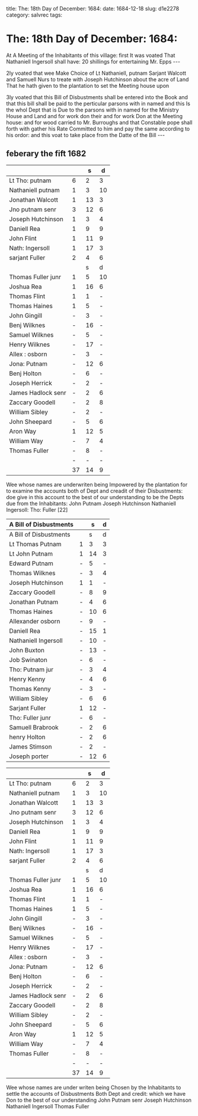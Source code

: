 title: The: 18th Day of December: 1684:
date: 1684-12-18
slug: d1e2278
category: salvrec
tags: 


<div markdown class="doc" id="d1e2278">


# The: 18th Day of December: 1684:

At A Meeting of the Inhabitants of this village: first It was voated That Nathaniell Ingersoll shall have: 20 shillings for entertaining Mr. Epps ---

2ly voated that wee Make Choice of Lt Nathaniell, putnam Sarjant Walcott and Samuell Nurs to treate with Joseph Hutchinson about the acre of Land That he hath given to the plantation to set the Meeting house upon

3ly voated that this Bill of Disbustments shall be entered into the Book and that this bill shall be paid to the perticular parsons with in named and this Is the whol Dept that is Due to the parsons with in named for the Ministry House and Land and for work don their and for work Don at the Meeting house: and for wood carried to Mr. Burroughs and that Constable pope shall forth with gather his Rate Committed to him and pay the same according to his ordor: and this voat to take place from the Datte of the Bill ---

## feberary the fift 1682

|                    |    | s  | d  |
|--------------------|----|----|----|
| Lt Tho: putnam     | 6  | 2  | 3  |
| Nathaniell putnam  | 1  | 3  | 10 |
| Jonathan Walcott   | 1  | 13 | 3  |
| Jno putnam senr    | 3  | 12 | 6  |
| Joseph Hutchinson  | 1  | 3  | 4  |
| Daniell Rea        | 1  | 9  | 9  |
| John Flint         | 1  | 11 | 9  |
| Nath: Ingersoll    | 1  | 17 | 3  |
| sarjant Fuller     | 2  | 4  | 6  |
|                    |    | s  | d  |
| Thomas Fuller junr | 1  | 5  | 10 |
| Joshua Rea         | 1  | 16 | 6  |
| Thomas Flint       | 1  | 1  | -  |
| Thomas Haines      | 1  | 5  | -  |
| John Gingill       | -  | 3  | -  |
| Benj Wilknes       | -  | 16 | -  |
| Samuel Wilknes     | -  | 5  | -  |
| Henry Wilknes      | -  | 17 | -  |
| Allex : osborn     | -  | 3  | -  |
| Jona: Putnam       | -  | 12 | 6  |
| Benj Holton        | -  | 6  | -  |
| Joseph Herrick     | -  | 2  | -  |
| James Hadlock senr | -  | 2  | 6  |
| Zaccary Goodell    | -  | 2  | 8  |
| William Sibley     | -  | 2  | -  |
| John Sheepard      | -  | 5  | 6  |
| Aron Way           | 1  | 12 | 5  |
| William Way        | -  | 7  | 4  |
| Thomas Fuller      | -  | 8  | -  |
|                    | -  | -  | -  |
|                    | 37 | 14 | 9  |

Wee whose names are underwriten being Impowered by the plantation for to examine the accounts both of Dept and creadit of their Disbustments: doe give in this account to the best of our understanding to be the Depts due from the Inhabitants: John Putnam Joseph Hutchinson Nathaniell Ingersoll: Tho: Fuller [22]

| A Bill of Disbustments |   | s  | d |
|------------------------|---|----|---|
| A Bill of Disbustments |   | s  | d |
| Lt Thomas Putnam       | 1 | 3  | 3 |
| Lt John Putnam         | 1 | 14 | 3 |
| Edward Putnam          | - | 5  | - |
| Thomas Wilknes         | - | 3  | 4 |
| Joseph Hutchinson      | 1 | 1  | - |
| Zaccary Goodell        | - | 8  | 9 |
| Jonathan Putnam        | - | 4  | 6 |
| Thomas Haines          | - | 10 | 6 |
| Allexander osborn      | - | 9  | - |
| Daniell Rea            | - | 15 | 1 |
| Nathaniell Ingersoll   | - | 10 | - |
| John Buxton            | - | 13 | - |
| Job Swinaton           | - | 6  | - |
| Tho: Putnam jur        | - | 3  | 4 |
| Henry Kenny            | - | 4  | 6 |
| Thomas Kenny           | - | 3  | - |
| William Sibley         | - | 6  | 6 |
| Sarjant Fuller         | 1 | 12 | - |
| Tho: Fuller junr       | - | 6  | - |
| Samuell Brabrook       | - | 2  | 6 |
| henry Holton           | - | 2  | 6 |
| James Stimson          | - | 2  | - |
| Joseph porter          | - | 12 | 6 |


|                    |    | s  | d  |
|--------------------|----|----|----|
| Lt Tho: putnam     | 6  | 2  | 3  |
| Nathaniell putnam  | 1  | 3  | 10 |
| Jonathan Walcott   | 1  | 13 | 3  |
| Jno putnam senr    | 3  | 12 | 6  |
| Joseph Hutchinson  | 1  | 3  | 4  |
| Daniell Rea        | 1  | 9  | 9  |
| John Flint         | 1  | 11 | 9  |
| Nath: Ingersoll    | 1  | 17 | 3  |
| sarjant Fuller     | 2  | 4  | 6  |
|                    |    | s  | d  |
| Thomas Fuller junr | 1  | 5  | 10 |
| Joshua Rea         | 1  | 16 | 6  |
| Thomas Flint       | 1  | 1  | -  |
| Thomas Haines      | 1  | 5  | -  |
| John Gingill       | -  | 3  | -  |
| Benj Wilknes       | -  | 16 | -  |
| Samuel Wilknes     | -  | 5  | -  |
| Henry Wilknes      | -  | 17 | -  |
| Allex : osborn     | -  | 3  | -  |
| Jona: Putnam       | -  | 12 | 6  |
| Benj Holton        | -  | 6  | -  |
| Joseph Herrick     | -  | 2  | -  |
| James Hadlock senr | -  | 2  | 6  |
| Zaccary Goodell    | -  | 2  | 8  |
| William Sibley     | -  | 2  | -  |
| John Sheepard      | -  | 5  | 6  |
| Aron Way           | 1  | 12 | 5  |
| William Way        | -  | 7  | 4  |
| Thomas Fuller      | -  | 8  | -  |
|                    | -  | -  | -  |
|                    | 37 | 14 | 9  |

Wee whose names are under writen being Chosen by the Inhabitants to settle the accounts of Disbustments Both Dept and credit: which we have Don to the best of our understanding John Putnam senr Joseph Hutchinson Nathaniell Ingersoll Thomas Fuller
</div>
